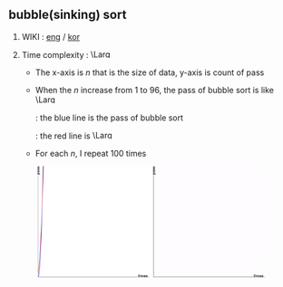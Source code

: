 ## bubble(sinking) sort 

1. WIKI : [eng](https://en.wikipedia.org/wiki/Bubble_sort) / [kor](https://ko.wikipedia.org/wiki/%EA%B1%B0%ED%92%88_%EC%A0%95%EB%A0%AC)

2. Time complexity : <img src="https://latex.codecogs.com/svg.latex?\Large&space;O(n^2)" title="\Large O(n^2)" width=40 height=15 />

    - The x-axis is *n* that is the size of data, y-axis is count of pass

    - When the *n* increase from 1 to 96, the pass of bubble sort is like <img src="https://latex.codecogs.com/svg.latex?\Large&space;0.15n^2" title="\Large O(n^2)" width=40 height=15 />
    
      : the blue line is the pass of bubble sort
      
      : the red line is <img src="https://latex.codecogs.com/svg.latex?\Large&space;0.15n^2" title="\Large O(n^2)" width=40 height=15 />
    
    - For each *n*, I repeat 100 times

<p align="center">
  <img src="https://github.com/SangA-Lee/ALGORITHM/blob/main/Sort/bubble/bubble.jpg" title="bubble.jpg" width=200 height=200/>
  <img src="https://github.com/SangA-Lee/ALGORITHM/blob/main/Sort/bubble/bubble.gif" title="bubble.gif" width=200 height=200/>
</p>
